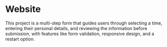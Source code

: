 # Website
This project is a multi-step form that guides users through selecting a time, entering their personal details, and reviewing the information before submission, with features like form validation, responsive design, and a restart option.
